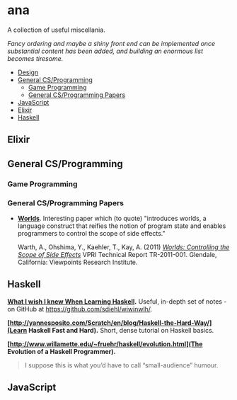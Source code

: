 # ana
A collection of useful miscellania.

*Fancy ordering and maybe a shiny front end can be implemented once substantial content has been added, and building an enormous list becomes tiresome.*

- [Design](#design)
- [General CS/Programming](#general-csprogramming)
    + [Game Programming](#game-programming)
    + [General CS/Programming Papers](#general-csprogramming-papers)
- [JavaScript](#javascript)
- [Elixir](#elixir)
- [Haskell](#haskell)


## Elixir


## General CS/Programming

### Game Programming

### General CS/Programming Papers

- [**Worlds**](papers/tr2011001_final_worlds.pdf). Interesting paper which (to quote) "introduces worlds, a language construct that reifies the notion of program state and enables programmers to control the scope of side effects."

  Warth, A., Ohshima, Y., Kaehler, T., Kay, A. (2011) [*Worlds: Controlling the Scope of Side Effects*](papers/tr2011001_final_worlds.pdf) VPRI Technical Report TR-2011-001. Glendale, California: Viewpoints Research Institute.

## Haskell

**[What I wish I knew When Learning Haskell](http://dev.stephendiehl.com/hask).** Useful, in-depth set of notes - on GitHub at https://github.com/sdiehl/wiwinwlh/.

**[http://yannesposito.com/Scratch/en/blog/Haskell-the-Hard-Way/](Learn Haskell Fast and Hard).** Short, dense tutorial on Haskell basics.

**[http://www.willamette.edu/~fruehr/haskell/evolution.html](The Evolution of a Haskell Programmer).**
> I suppose this is what you’d have to call “small-audience” humour.
## JavaScript
